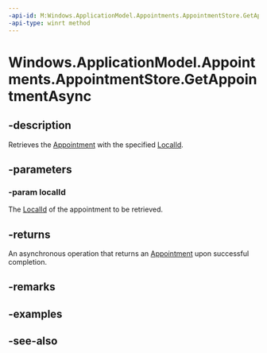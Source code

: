----api-id: M:Windows.ApplicationModel.Appointments.AppointmentStore.GetAppointmentAsync(System.String)
-api-type: winrt method
---<!-- Method syntaxpublic Windows.Foundation.IAsyncOperation<Windows.ApplicationModel.Appointments.Appointment> GetAppointmentAsync(System.String localId)--># Windows.ApplicationModel.Appointments.AppointmentStore.GetAppointmentAsync## -descriptionRetrieves the [Appointment](appointment.md) with the specified [LocalId](appointment_localid.md).## -parameters### -param localIdThe [LocalId](appointment_localid.md) of the appointment to be retrieved.## -returnsAn asynchronous operation that returns an [Appointment](appointment.md) upon successful completion.## -remarks## -examples## -see-also